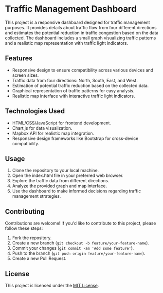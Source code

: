 # Traffic Management Dashboard

This project is a responsive dashboard designed for traffic management purposes. It provides details about traffic flow from four different directions and estimates the potential reduction in traffic congestion based on the data collected. The dashboard includes a small graph visualizing traffic patterns and a realistic map representation with traffic light indicators.

## Features

- Responsive design to ensure compatibility across various devices and screen sizes.
- Traffic data from four directions: North, South, East, and West.
- Estimation of potential traffic reduction based on the collected data.
- Graphical representation of traffic patterns for easy analysis.
- Realistic map interface with interactive traffic light indicators.

## Technologies Used

- HTML/CSS/JavaScript for frontend development.
- Chart.js for data visualization.
- Mapbox API for realistic map integration.
- Responsive design frameworks like Bootstrap for cross-device compatibility.

## Usage

1. Clone the repository to your local machine.
2. Open the index.html file in your preferred web browser.
3. Explore the traffic data from different directions.
4. Analyze the provided graph and map interface.
5. Use the dashboard to make informed decisions regarding traffic management strategies.

## Contributing

Contributions are welcome! If you'd like to contribute to this project, please follow these steps:

1. Fork the repository.
2. Create a new branch (`git checkout -b feature/your-feature-name`).
3. Commit your changes (`git commit -am 'Add some feature'`).
4. Push to the branch (`git push origin feature/your-feature-name`).
5. Create a new Pull Request.

## License

This project is licensed under the [MIT License](LICENSE).
